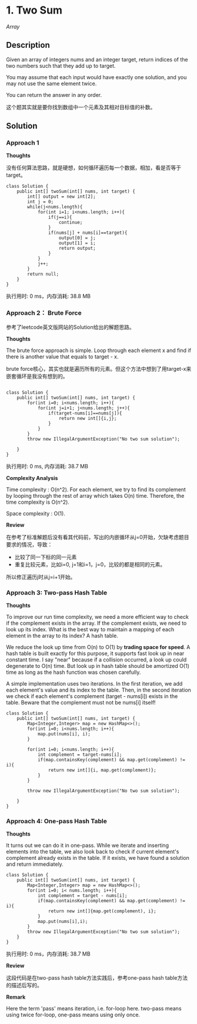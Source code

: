 # 1. Two Sum

*Array*

## Description

Given an array of integers nums and an integer target, return indices of the two numbers such that they add up to target.

You may assume that each input would have exactly one solution, and you may not use the same element twice.

You can return the answer in any order.

这个题其实就是要你找到数组中一个元素及其相对目标值的补数。

## Solution

### Approach 1


**Thoughts**

没有任何算法思路，就是硬想，如何循环遍历每一个数据，相加，看是否等于target。

```
class Solution {
    public int[] twoSum(int[] nums, int target) {
        int[] output = new int[2];
        int j = 0;
        while(j<nums.length){
            for(int i=1; i<nums.length; i++){
                if(j==i){
                    continue;
                }
                if(nums[j] + nums[i]==target){
                    output[0] = j;
                    output[1] = i;
                    return output;
                }
            }
            j++;
        } 
        return null;
    }
}
```

执行用时: 0 ms，内存消耗: 38.8 MB

### Approach 2： Brute Force

参考了leetcode英文版网站的Solution给出的解题思路。

**Thoughts**

The brute force approach is simple. Loop through each element x and find if there is another value that equals to target - x.

brute force核心，其实也就是遍历所有的元素。但这个方法中想到了用target-x来嵌套循环是我没有想到的。

```

class Solution {
    public int[] twoSum(int[] nums, int target) {
        for(int i=0; i<nums.length; i++){
            for(int j=i+1; j<nums.length; j++){
                if(target-nums[i]==nums[j]){
                    return new int[]{i,j};
                }
            }
        }
        throw new IllegalArgumentException("No two sum solution");

    }
}
```
执行用时: 0 ms, 内存消耗: 38.7 MB

**Complexity Analysis**

Time complexity : O(n^2). 
For each element, we try to find its complement by looping through the rest of array which takes O(n) time. Therefore, the time complexity is O(n^2).

Space complexity : O(1).

**Review**

在参考了标准解题后没有看其代码前，写出的内嵌循环从j=0开始，欠缺考虑题目要求的情况，导致：
- 比较了同一下标的同一元素
- 重复比较元素，比如i=0, j=1和i=1，j=0，比较的都是相同的元素。

所以修正遍历j时从j=i+1开始。

### Approach 3: Two-pass Hash Table

**Thoughts**

To improve our run time complexity, we need a more efficient way to check if the complement exists in the array. If the complement exists, we need to look up its index. What is the best way to maintain a mapping of each element in the array to its index? A hash table.

We reduce the look up time from O(n) to O(1) by **trading space for speed**. A hash table is built exactly for this purpose, it supports fast look up in near constant time. I say "near" because if a collision occurred, a look up could degenerate to O(n) time. But look up in hash table should be amortized O(1) time as long as the hash function was chosen carefully.

A simple implementation uses two iterations. In the first iteration, we add each element's value and its index to the table. Then, in the second iteration we check if each element's complement (target - nums[i]) exists in the table. Beware that the complement must not be nums[i] itself!

```
class Solution {
    public int[] twoSum(int[] nums, int target) {
        Map<Integer,Integer> map = new HashMap<>();
        for(int i=0; i<nums.length; i++){
            map.put(nums[i], i);
        }

        for(int i=0; i<nums.length; i++){
            int complement = target-nums[i];
            if(map.containsKey(complement) && map.get(complement) != i){
                return new int[]{i, map.get(complement)};
            }
        }
        
        throw new IllegalArgumentException("No two sum solution");

    }
}
```

### Approach 4: One-pass Hash Table

**Thoughts**

It turns out we can do it in one-pass. While we iterate and inserting elements into the table, we also look back to check if current 
element's complement already exists in the table. If it exists, we have found a solution and return immediately.

```
class Solution {
    public int[] twoSum(int[] nums, int target) {
        Map<Integer,Integer> map = new HashMap<>();
        for(int i=0; i< nums.length; i++){
            int complement = target - nums[i];
            if(map.containsKey(complement) && map.get(complement) != i){
                return new int[]{map.get(complement), i};
            }
            map.put(nums[i],i);
        }
        throw new IllegalArgumentException("No two sum solution");
    }
}
```

执行用时: 0 ms，内存消耗: 38.7 MB

**Review**

这段代码是在two-pass hash table方法实践后，参考one-pass hash table方法的描述后写的。

**Remark**

Here the term 'pass' means iteration, i.e. for-loop here. two-pass means using twice for-loop, one-pass means using only once.

